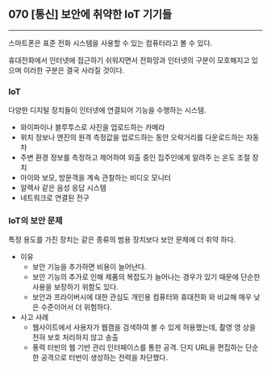 ## 070 [통신] 보안에 취약한 IoT 기기들

---

스마트폰은 표준 전화 시스템을 사용할 수 있는 컴퓨터라고 볼 수 있다.

휴대전화에서 인터넷에 접근하기 쉬워지면서 전화망과 인터넷의 구분이 모호해지고 있으며 이러한 구분은 결국 사라질 것이다.

### IoT
다양한 디지털 장치들이 인터넷에 연결되어 기능을 수행하는 시스템.
- 와이파이나 블루투스로 사진을 업로드하는 카메라
- 위치 정보나 엔진의 원격 측정값을 업로드하는 동안 오락거리를 다운로드하는 자동차
- 주변 환경 정보를 측정하고 제어하여 외출 중인 집주인에게 알려주 는 온도 조절 장치
- 아이와 보모, 방문객을 계속 관찰하는 비디오 모니터
- 알렉사 같은 음성 응답 시스템
- 네트워크로 연결된 전구

### IoT의 보안 문제
특정 용도를 가진 장치는 같은 종류의 범용 장치보다 보안 문제에 더 취약 하다.
- 이유
  - 보안 기능을 추가하면 비용이 늘어난다.
  - 보안 기능의 추가로 인해 제품의 복잡도가 늘어나는 경우가 있기 때문에 단순한 사용을 보장하기 위함도 있다.
  - 보안과 프라이버시에 대한 관심도 개인용 컴퓨터와 휴대전화 와 비교해 매우 낮은 수준이어서 더 위험하다.
- 사고 사례
  - 웹사이트에서 사용자가 웹캠을 검색하여 볼 수 있게 허용했는데, 촬영 영 상을 전혀 보호 처리하지 않고 송출
  - 풍력 터빈의 웹 기반 관리 인터페이스를 통한 공격. 단지 URL을 편집하는 단순한 공격으로 터번이 생성하는 전력을 차단했다.